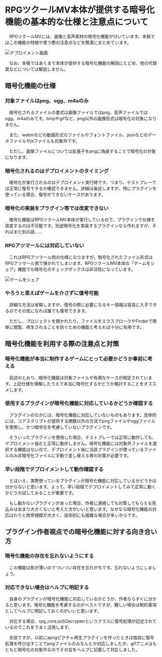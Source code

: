 # RPGツクールMV本体が提供する暗号化機能の基本的な仕様と注意点について
　RPGツクールMVには、画像と音声素材の暗号化機能が付いています。本稿ではこの機能の特徴や使う際の注意点などを簡潔にまとめています。

![デプロイメント画面](https://1.bp.blogspot.com/-c29X_b6U-L0/XlCkz9UMw4I/AAAAAAAAcos/-4mTV8rSqrk6rYnR8EU0X8qCufRptvLzwCLcBGAsYHQ/s1600/2020-02-22.png)

　なお、本稿ではあくまで本体が提供する暗号化機能の解説にとどめ、他の代替案などについては解説しません。

## 暗号化機能の仕様
### 対象ファイルはpng、ogg、m4aのみ
　暗号化されるファイルの書式は画像ファイルではpng、音声ファイルではogg、m4aのみです。bmpやgifなど、png以外の画像形式は暗号化の対象になりません。

　また、webmなどの動画形式のファイルやフォントファイル、jsonなどのデータファイルやjsファイルも対象外です。

　ただし、画像ファイルについては拡張子をpngに偽装することで暗号化の対象になります。

### 暗号化されるのはデプロイメントのタイミング
　暗号化が実行されるのはデプロイメント実行時です。つまり、テストプレーでは正常に復号できるか確認できません。詳細は後述しますが、特にプラグインを使っている場合、復号ができないケースがあります。

### 暗号化の実装をプラグイン等では改変できない
　暗号化機能はRPGツクールMV本体が実行しているので、プラグインで仕様を改変するのは不可能です。別途暗号化を実装するプラグインなら作れますが、それはまた別の話……

### RPGアツマールには対応していない
　これはRPGアツマール側の仕様になりますが、暗号化されたファイル形式はRPGアツマール側で弾かれてしまいます。RPGツクールMV本体の「ゲームをシェア」機能でも暗号化のチェックボックスは非活性になっています。

![ゲームをシェア](https://4.bp.blogspot.com/-bLsw-Thqi_c/XlClrbOwbLI/AAAAAAAAco4/zhQBX2BjLpohptfynfN74kpgoEF5u4IpACLcBGAsYHQ/s1600/2020-02-22%2B%25281%2529.png)

### やろうと思えばゲームを介さずに復号可能
　詳細な方法は省略しますが、復号の際に必要になるキー情報は容易に入手できるのでその気になれば誰でも復号できます。

　ただし、プロジェクトを開かれたり、ファイルをエクスプローラやFinderで簡単に閲覧、再生されることを防ぐための機能と考えれば十分に有用です。

## 暗号化機能を利用する際の注意点と対策
### 暗号化機能が本当に制作するゲームにとって必要かどうか事前に考える
　前述のとおり、暗号化機能は対象ファイルや有用なケースが限定されています。上記仕様を理解したうえで本当に暗号化するかどうか検討することをオススメします。

### 使用するプラグインが暗号化機能に対応しているかどうか確認する
　プラグインのなかには、暗号化機能に対応していないものもあります。具体的には、コアスクリプトが提供する関数以外の方法でpngファイルやoggファイルを使用し、かつ暗号化を考慮していないプラグインです。

　そういったプラグインを使用した場合、テストプレーでは正常に動作しても、デプロイメント後だと正常に動作しません。暗号化機能には対象外ファイルを選択する機能はないので、デプロイメント後に当該プラグインが使っているファイルのみ非暗号化ファイルに手動で差し替える等の対策が必要です。

### 早い段階でデプロイメントして動作確認する
　とはいえ、実際使っているプラグインが暗号化機能に対応しているかどうかは分からないと思います。よって、早い段階でデプロイメントしてみて正常に動くかどうか試してみることが重要です。

　もし動かないプラグインがあった場合、作者に連絡しても対策してもらえる見込みはあまり大きくないと考えた方がいいと思います。なぜなら暗号化機能の対応はわりと改修規模が大きく、技術的にも複雑な場合が多いからです。

## プラグイン作者視点での暗号化機能に対する向き合い方
### 暗号化機能の存在を忘れないようにする
　この機能は影が薄いのでついつい存在を忘れがちです。忘れないようにしましょう。

### 対応できない場合はヘルプに明記する
　自身のプラグインが暗号化機能に対応しているかどうか、作者ならすぐに分かると思います。暗号化機能を考慮するのがベストですが、難しい場合は制約事項としてヘルプに明記しておくのがいいと思います。

　対応する場合、rpg_core.jsのDecrypterというクラスに復号処理が記述されているのでこれをうまく活用します。

　余談ですが、以前にapngピクチャ再生プラグインを作ったときは独自に復号処理を呼び出すことでpngファイルのみなんとか対応しましたが、gifアニメはもともと暗号化の対象外なのでその旨をヘルプに記載して対応しました。



